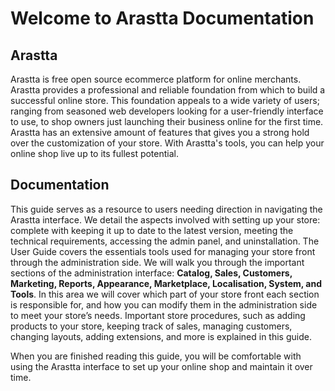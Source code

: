 Welcome to Arastta Documentation
================================

Arastta
-------

Arastta is free open source ecommerce platform for online merchants. Arastta provides a professional and reliable foundation from which to build a successful online store. This foundation appeals to a wide variety of users; ranging from seasoned web developers looking for a user-friendly interface to use, to shop owners just launching their business online for the first time. Arastta has an extensive amount of features that gives you a strong hold over the customization of your store. With Arastta's tools, you can help your online shop live up to its fullest potential.

Documentation
-------------

This guide serves as a resource to users needing direction in navigating the Arastta interface. We detail the aspects involved with setting up your store: complete with keeping it up to date to the latest version, meeting the technical requirements, accessing the admin panel, and uninstallation. The User Guide covers the essentials tools used for managing your store front through the administration side. We will walk you through the important sections of the administration interface: **Catalog,  Sales, Customers, Marketing,  Reports, Appearance, Marketplace, Localisation, System, and Tools**. In this area we will cover which part of your store front each section is responsible for, and how you can modify them in the administration side to meet your store’s needs. Important store procedures, such as adding products to your store, keeping track of sales, managing customers, changing layouts, adding extensions, and more is explained in this guide.

When you are finished reading this guide, you will be comfortable with using the Arastta interface to set up your online shop and maintain it over time.
